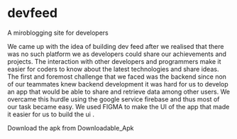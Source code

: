 # devfeed
A miroblogging site for developers

We came up with the idea of building dev feed after we realised that there was no such platform we as developers could share our achievements and projects. The interaction with other developers and programmers make it easier for coders to know about the latest technologies and share ideas. 
The first and foremost challenge that we faced was the backend since non of our teammates knew backend development it was hard for us to develop an app that would be able to share and retrieve data among other users. 
We overcame this hurdle using the google service firebase and thus most of our task became easy.
We used FIGMA to make the UI of the app that made it easier for us to build the ui .


Download the apk from Downloadable_Apk


